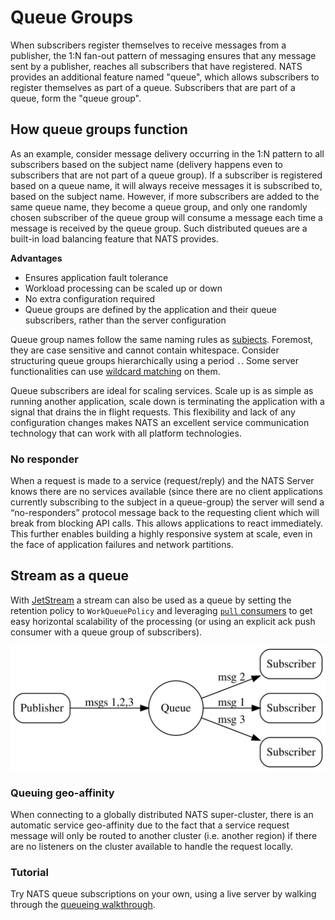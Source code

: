 # Queue Groups  
When subscribers register themselves to receive messages from a publisher, the 1:N fan-out pattern of messaging ensures that any message sent by a publisher, reaches all subscribers that have registered. NATS provides an additional feature named "queue", which allows subscribers to register themselves as part of a queue. Subscribers that are part of a queue, form the "queue group".  

## How queue groups function  
As an example, consider message delivery occurring in the 1:N pattern to all subscribers based on the subject name (delivery happens even to subscribers that are not part of a queue group). If a subscriber is registered based on a queue name, it will always receive messages it is subscribed to, based on the subject name. However, if more subscribers are added to the same queue name, they become a queue group, and only one randomly chosen subscriber of the queue group will consume a message each time a message is received by the queue group. Such distributed queues are a built-in load balancing feature that NATS provides.  
  
**Advantages**  
- Ensures application fault tolerance
- Workload processing can be scaled up or down
- No extra configuration required
- Queue groups are defined by the application and their queue subscribers, rather than the server configuration

Queue group names follow the same naming rules as [subjects](../../subjects.md). Foremost, they are case sensitive and cannot contain whitespace. Consider structuring queue groups hierarchically using a period `.`. Some server functionalities can use [wildcard matching](../../subjects.md#wildcards) on them.

Queue subscribers are ideal for scaling services. Scale up is as simple as running another application, scale down is terminating the application with a signal that drains the in flight requests. This flexibility and lack of any configuration changes makes NATS an excellent service communication technology that can work with all platform technologies.

### No responder

When a request is made to a service (request/reply) and the NATS Server knows there are no services available (since there are no client applications currently subscribing to the subject in a queue-group) the server will send a “no-responders” protocol message back to the requesting client which will break from blocking API calls. This allows applications to react immediately. This further enables building a highly responsive system at scale, even in the face of application failures and network partitions.

## Stream as a queue

With [JetStream](../../jetstream/readme.md) a stream can also be used as a queue by setting the retention policy to `WorkQueuePolicy` and leveraging [`pull` consumers](../../jetstream/consumers.md) to get easy horizontal scalability of the processing (or using an explicit ack push consumer with a queue group of subscribers).

![](../../../.gitbook/assets/queue.svg)

### Queuing geo-affinity

When connecting to a globally distributed NATS super-cluster, there is an automatic service geo-affinity due to the fact that a service request message will only be routed to another cluster (i.e. another region) if there are no listeners on the cluster available to handle the request locally.

### Tutorial

Try NATS queue subscriptions on your own, using a live server by walking through the [queueing walkthrough](queues_walkthrough.md).
